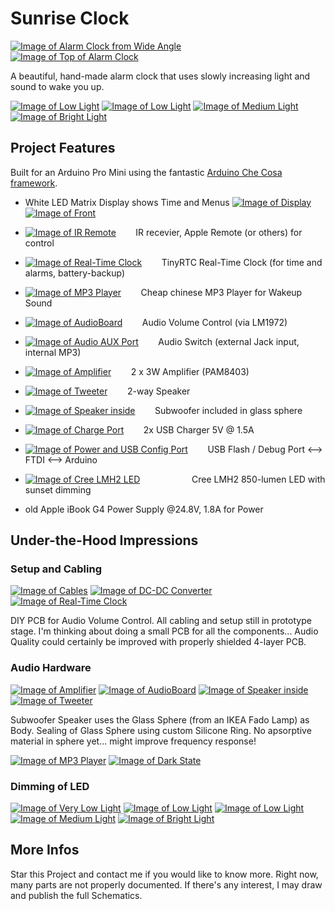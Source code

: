 Sunrise Clock
=============

[![Image of Alarm Clock from Wide Angle][i_wide]][wide]        
[![Image of Top of Alarm Clock][i_top]][top]

A beautiful, hand-made alarm clock that uses slowly increasing light and sound to wake you up.

[![Image of Low Light][i_li4]][li4] 
[![Image of Low Light][i_li6]][li6] 
[![Image of Medium Light][i_li10]][li10] 
[![Image of Bright Light][i_li23]][li23]

## Project Features

Built for an Arduino Pro Mini using the fantastic [Arduino Che Cosa framework](http://github.com/mikaelpatel/Cosa).

  - White LED Matrix Display shows Time and Menus
   [![Image of Display][i_disp]][disp]    
   [![Image of Front][i_front]][front]

  - [![Image of IR Remote][i_remote]][remote]        IR recevier, Apple Remote (or others) for control

  - [![Image of Real-Time Clock][i_rtc]][rtc]        TinyRTC Real-Time Clock (for time and alarms, battery-backup)
  
  - [![Image of MP3 Player][i_mp3]][mp3]        Cheap chinese MP3 Player for Wakeup Sound

  - [![Image of AudioBoard][i_AudioBoard]][AudioBoard]        Audio Volume Control (via LM1972)

  - [![Image of Audio AUX Port][i_audio]][audio]        Audio Switch (external Jack input, internal MP3)

  - [![Image of Amplifier][i_amplifier]][amplifier]        2 x 3W Amplifier (PAM8403)

  - [![Image of Tweeter][i_tweeter]][tweeter]        2-way Speaker
  - [![Image of Speaker inside][i_speaker_inside]][speaker_inside]        Subwoofer included in glass sphere
 
  - [![Image of Charge Port][i_charge]][charge]        2x USB Charger 5V @ 1.5A

  - [![Image of Power and USB Config Port][i_power]][power]        USB Flash / Debug Port <--> FTDI <--> Arduino

  - [![Image of Cree LMH2 LED][i_cree_led]][cree_led]                     Cree LMH2 850-lumen LED with sunset dimming

  - old Apple iBook G4 Power Supply @24.8V, 1.8A for Power


## Under-the-Hood Impressions

### Setup and Cabling
[![Image of Cables][i_cables]][cables]
[![Image of DC-DC Converter][i_dc-dc-conv]][dc-dc-conv]
[![Image of Real-Time Clock][i_rtc]][rtc]

DIY PCB for Audio Volume Control. All cabling and setup still in prototype stage. I'm thinking about doing a small PCB for all the components... Audio Quality could certainly be improved with properly shielded 4-layer PCB.

### Audio Hardware
[![Image of Amplifier][i_amplifier]][amplifier]
[![Image of AudioBoard][i_AudioBoard]][AudioBoard]
[![Image of Speaker inside][i_speaker_inside]][speaker_inside]
[![Image of Tweeter][i_tweeter1]][tweeter1]

Subwoofer Speaker uses the Glass Sphere (from an IKEA Fado Lamp) as Body. Sealing of Glass Sphere using custom Silicone Ring. No apsorptive material in sphere yet... might improve frequency response!

[![Image of MP3 Player][i_mp3]][mp3]
[![Image of Dark State][i_dark]][dark]

### Dimming of LED
[![Image of Very Low Light][i_li4]][li4]
[![Image of Low Light][i_li5]][li5]
[![Image of Low Light][i_li6]][li6]
[![Image of Medium Light][i_li10]][li10]
[![Image of Bright Light][i_li23]][li23]

## More Infos
Star this Project and contact me if you would like to know more. Right now, many parts are not properly documented. If there's any interest, I may draw and publish the full Schematics.

[i_amplifier]: https://raw.githubusercontent.com/dgschwend/sunrise-clock/master/Documentation/Photos/Thumbs/amplifier.jpg
[amplifier]: https://github.com/dgschwend/sunrise-clock/blob/master/Documentation/Photos/amplifier.jpg
[i_audio]: https://raw.githubusercontent.com/dgschwend/sunrise-clock/master/Documentation/Photos/Thumbs/audio.jpg
[audio]: https://github.com/dgschwend/sunrise-clock/blob/master/Documentation/Photos/audio.jpg
[i_AudioBoard]: https://raw.githubusercontent.com/dgschwend/sunrise-clock/master/Documentation/Photos/Thumbs/AudioBoard.jpg
[AudioBoard]: https://github.com/dgschwend/sunrise-clock/blob/master/Documentation/Photos/AudioBoard.jpg
[i_cables]: https://raw.githubusercontent.com/dgschwend/sunrise-clock/master/Documentation/Photos/Thumbs/cables.jpg
[cables]: https://github.com/dgschwend/sunrise-clock/blob/master/Documentation/Photos/cables.jpg
[i_charge]: https://raw.githubusercontent.com/dgschwend/sunrise-clock/master/Documentation/Photos/Thumbs/charge.jpg
[charge]: https://github.com/dgschwend/sunrise-clock/blob/master/Documentation/Photos/charge.jpg
[i_cree_led]: https://raw.githubusercontent.com/dgschwend/sunrise-clock/master/Documentation/Photos/Thumbs/cree_led.jpg
[cree_led]: https://github.com/dgschwend/sunrise-clock/blob/master/Documentation/Photos/cree_led.jpg
[i_dark]: https://raw.githubusercontent.com/dgschwend/sunrise-clock/master/Documentation/Photos/Thumbs/dark.jpg
[dark]: https://github.com/dgschwend/sunrise-clock/blob/master/Documentation/Photos/dark.jpg
[i_dc-dc-conv]: https://raw.githubusercontent.com/dgschwend/sunrise-clock/master/Documentation/Photos/Thumbs/dc-dc-conv.jpg
[dc-dc-conv]: https://github.com/dgschwend/sunrise-clock/blob/master/Documentation/Photos/dc-dc-conv.jpg
[i_disp]: https://raw.githubusercontent.com/dgschwend/sunrise-clock/master/Documentation/Photos/Thumbs/disp.jpg
[disp]: https://github.com/dgschwend/sunrise-clock/blob/master/Documentation/Photos/disp.jpg
[i_front]: https://raw.githubusercontent.com/dgschwend/sunrise-clock/master/Documentation/Photos/Thumbs/front.jpg
[front]: https://github.com/dgschwend/sunrise-clock/blob/master/Documentation/Photos/front.jpg
[i_li4]: https://raw.githubusercontent.com/dgschwend/sunrise-clock/master/Documentation/Photos/Thumbs/li4.jpg
[li4]: https://github.com/dgschwend/sunrise-clock/blob/master/Documentation/Photos/li4.jpg
[i_li5]: https://raw.githubusercontent.com/dgschwend/sunrise-clock/master/Documentation/Photos/Thumbs/li5.jpg
[li5]: https://github.com/dgschwend/sunrise-clock/blob/master/Documentation/Photos/li5.jpg
[i_li6]: https://raw.githubusercontent.com/dgschwend/sunrise-clock/master/Documentation/Photos/Thumbs/li6.jpg
[li6]: https://github.com/dgschwend/sunrise-clock/blob/master/Documentation/Photos/li6.jpg
[i_li10]: https://raw.githubusercontent.com/dgschwend/sunrise-clock/master/Documentation/Photos/Thumbs/li10.jpg
[li10]: https://github.com/dgschwend/sunrise-clock/blob/master/Documentation/Photos/li10.jpg
[i_li23]: https://raw.githubusercontent.com/dgschwend/sunrise-clock/master/Documentation/Photos/Thumbs/li23.jpg
[li23]: https://github.com/dgschwend/sunrise-clock/blob/master/Documentation/Photos/li23.jpg
[i_mp3]: https://raw.githubusercontent.com/dgschwend/sunrise-clock/master/Documentation/Photos/Thumbs/mp3.jpg
[mp3]: https://github.com/dgschwend/sunrise-clock/blob/master/Documentation/Photos/mp3.jpg
[i_power]: https://raw.githubusercontent.com/dgschwend/sunrise-clock/master/Documentation/Photos/Thumbs/power.jpg
[power]: https://github.com/dgschwend/sunrise-clock/blob/master/Documentation/Photos/power.jpg
[i_remote]: https://raw.githubusercontent.com/dgschwend/sunrise-clock/master/Documentation/Photos/Thumbs/remote.jpg
[remote]: https://github.com/dgschwend/sunrise-clock/blob/master/Documentation/Photos/remote.jpg
[i_rtc]: https://raw.githubusercontent.com/dgschwend/sunrise-clock/master/Documentation/Photos/Thumbs/rtc.jpg
[rtc]: https://github.com/dgschwend/sunrise-clock/blob/master/Documentation/Photos/rtc.jpg
[i_speaker_inside]: https://raw.githubusercontent.com/dgschwend/sunrise-clock/master/Documentation/Photos/Thumbs/speaker_inside.jpg
[speaker_inside]: https://github.com/dgschwend/sunrise-clock/blob/master/Documentation/Photos/speaker_inside.jpg
[i_top]: https://raw.githubusercontent.com/dgschwend/sunrise-clock/master/Documentation/Photos/Thumbs/top.jpg
[top]: https://github.com/dgschwend/sunrise-clock/blob/master/Documentation/Photos/top.jpg
[i_tweeter]: https://raw.githubusercontent.com/dgschwend/sunrise-clock/master/Documentation/Photos/Thumbs/tweeter.jpg
[tweeter]: https://github.com/dgschwend/sunrise-clock/blob/master/Documentation/Photos/tweeter.jpg
[i_tweeter1]: https://raw.githubusercontent.com/dgschwend/sunrise-clock/master/Documentation/Photos/Thumbs/tweeter1.jpg
[tweeter1]: https://github.com/dgschwend/sunrise-clock/blob/master/Documentation/Photos/tweeter1.jpg
[i_wide]: https://raw.githubusercontent.com/dgschwend/sunrise-clock/master/Documentation/Photos/Thumbs/wide.jpg
[wide]: https://github.com/dgschwend/sunrise-clock/blob/master/Documentation/Photos/wide.jpg

